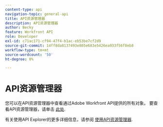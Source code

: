```yaml
---
content-type: api
navigation-topic: general-api
title: API资源管理器
description: API资源管理器
author: Becky
feature: Workfront API
role: Developer
exl-id: c71ac171-cf94-47f4-b1ac-eb53be7cf2d9
source-git-commit: 14ff8da8137493e805e683e5426ea933f56f8eb8
workflow-type: tm+mt
source-wordcount: '50'
ht-degree: 0%

---
```



# API资源管理器

您可以在API资源管理器中查看通过Adobe Workfront API提供的所有对象。 要查看API资源管理器，请单击 [此处](https://developer.adobe.com/workfront/api-explorer/).

有关使用API Explorer的更多详细信息，请参阅 [使用API资源管理器](../../wf-api/general/using-api-explorer.md).
